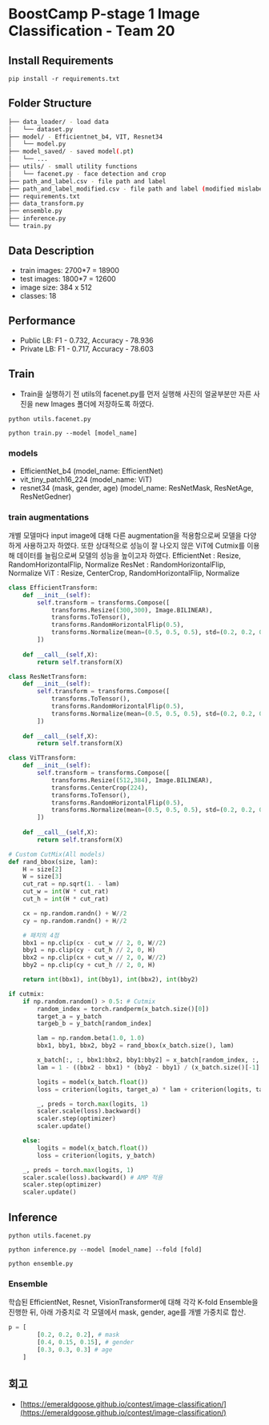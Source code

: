 # BoostCamp P-stage 1 Image Classification - Team 20
## Install Requirements
`pip install -r requirements.txt` 

## Folder Structure

```bash
├── data_loader/ - load data
│   └── dataset.py
├── model/ - Efficientnet_b4, VIT, Resnet34
│   └── model.py
├── model_saved/ - saved model(.pt)
│   └── ...
├── utils/ - small utility functions
│   └── facenet.py - face detection and crop
├── path_and_label.csv - file path and label
├── path_and_label_modified.csv - file path and label (modified mislabeled images)
├── requirements.txt
├── data_transform.py
├── ensemble.py
├── inference.py
└── train.py
```

## Data Description 
- train images: 2700*7 = 18900
- test images: 1800*7 = 12600
- image size: 384 x 512
- classes: 18

## Performance
- Public LB: F1 - 0.732, Accuracy - 78.936
- Private LB: F1 - 0.717, Accuracy - 78.603

## Train

- Train을 실행하기 전 utils의 facenet.py를 먼저 실행해 사진의 얼굴부분만 자른 사진을 new Images 폴더에 저장하도록 하였다.    

`python utils.facenet.py`  

`python train.py --model [model_name]` 

### models
- EfficientNet_b4 (model_name: EfficientNet)
- vit_tiny_patch16_224 (model_name: ViT)
- resnet34 (mask, gender, age) (model_name: ResNetMask, ResNetAge, ResNetGedner)

### train augmentations
개별 모델마다 input image에 대해 다른 augmentation을 적용함으로써 모델을 다양하게 사용하고자 하였다. 또한 상대적으로 성능이 잘 나오지 않은 ViT에 Cutmix를 이용해 데이터를 늘림으로써 모델의 성능을 높이고자 하였다.
EfficientNet : Resize, RandomHorizontalFlip, Normalize
ResNet : RandomHorizontalFlip, Normalize
ViT : Resize, CenterCrop, RandomHorizontalFlip, Normalize
```python
class EfficientTransform:
    def __init__(self):
        self.transform = transforms.Compose([
            transforms.Resize((300,300), Image.BILINEAR),
            transforms.ToTensor(),
            transforms.RandomHorizontalFlip(0.5),
            transforms.Normalize(mean=(0.5, 0.5, 0.5), std=(0.2, 0.2, 0.2)),
        ])
        
    def __call__(self,X):
        return self.transform(X)
```
```python
class ResNetTransform:
    def __init__(self):
        self.transform = transforms.Compose([
            transforms.ToTensor(),
            transforms.RandomHorizontalFlip(0.5),
            transforms.Normalize(mean=(0.5, 0.5, 0.5), std=(0.2, 0.2, 0.2)),
        ])
        
    def __call__(self,X):
        return self.transform(X)
```
```python
class ViTTransform:
    def __init__(self):
        self.transform = transforms.Compose([
            transforms.Resize((512,384), Image.BILINEAR),
            transforms.CenterCrop(224),
            transforms.ToTensor(),
            transforms.RandomHorizontalFlip(0.5),
            transforms.Normalize(mean=(0.5, 0.5, 0.5), std=(0.2, 0.2, 0.2)),
        ])
        
    def __call__(self,X):
        return self.transform(X)
```
```python
# Custom CutMix(All models)
def rand_bbox(size, lam):
    H = size[2]
    W = size[3]
    cut_rat = np.sqrt(1. - lam)
    cut_w = int(W * cut_rat)
    cut_h = int(H * cut_rat)

    cx = np.random.randn() + W//2
    cy = np.random.randn() + H//2

    # 패치의 4점
    bbx1 = np.clip(cx - cut_w // 2, 0, W//2)
    bby1 = np.clip(cy - cut_h // 2, 0, H)
    bbx2 = np.clip(cx + cut_w // 2, 0, W//2)
    bby2 = np.clip(cy + cut_h // 2, 0, H)

    return int(bbx1), int(bby1), int(bbx2), int(bby2)
```
```python
if cutmix:
    if np.random.random() > 0.5: # Cutmix
        random_index = torch.randperm(x_batch.size()[0])
        target_a = y_batch
        targeb_b = y_batch[random_index]

        lam = np.random.beta(1.0, 1.0)
        bbx1, bby1, bbx2, bby2 = rand_bbox(x_batch.size(), lam)

        x_batch[:, :, bbx1:bbx2, bby1:bby2] = x_batch[random_index, :, bbx1:bbx2, bby1:bby2]
        lam = 1 - ((bbx2 - bbx1) * (bby2 - bby1) / (x_batch.size()[-1] * x_batch.size()[-2]))

        logits = model(x_batch.float())
        loss = criterion(logits, target_a) * lam + criterion(logits, targeb_b) * (1. - lam)

        _, preds = torch.max(logits, 1)
        scaler.scale(loss).backward()
        scaler.step(optimizer)
        scaler.update()

    else:
        logits = model(x_batch.float())
        loss = criterion(logits, y_batch)

    _, preds = torch.max(logits, 1)
    scaler.scale(loss).backward() # AMP 적용
    scaler.step(optimizer)
    scaler.update()
```
## Inference
`python utils.facenet.py`  

`python inference.py --model [model_name] --fold [fold]`

`python ensemble.py`  

### Ensemble
학습된 EfficientNet, Resnet, VisionTransformer에 대해 각각 K-fold Ensemble을 진행한 뒤, 아래 가중치로 각 모델에서 mask, gender, age를 개별 가중치로 합산.
```python
p = [
        [0.2, 0.2, 0.2], # mask
        [0.4, 0.15, 0.15], # gender
        [0.3, 0.3, 0.3] # age
    ]
```

## 회고
- [https://emeraldgoose.github.io/contest/image-classification/](https://emeraldgoose.github.io/contest/image-classification/)
